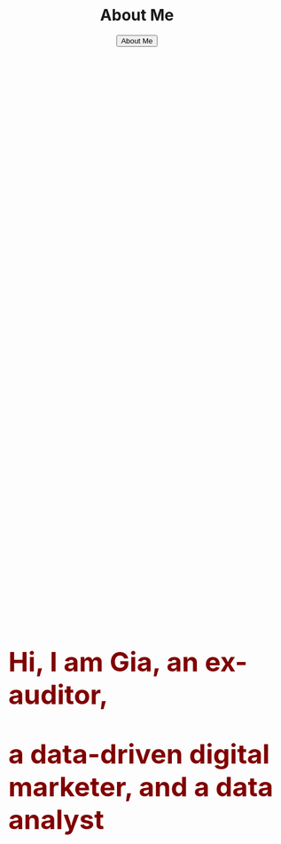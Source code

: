 <html>
<header>
  <h1>About Me</h1>
  <button>About Me</button>
</header>
<head>
	<link href="https://fonts.googleapis.com/css?family=Georgia">
	<title>My Website</title>
	<style>
		body {
			margin: 0;
			padding: 0;
		}
		.container {
			display: flex;
			align-items: center;
			height: 60vh;
		}
		.title {
			margin-left: 20px;
			font-size: 48px;
			color: maroon;
		}
		{
		font-family: 'Georgia',serif;
		}
	</style>
</head>
<body>
	<div class="container">
		<h1 class="title">Hi, I am Gia, an ex-auditor,<p>a data-driven digital marketer, and a data analyst</p> </h1>
	</div>
</body>
</html>
